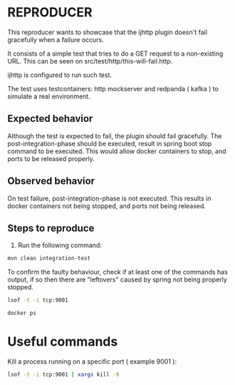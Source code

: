 # REPRODUCER

This reproducer wants to showcase that the ijhttp plugin doesn't fail gracefully when a failure occurs.

It consists of a simple test that tries to do a GET request to a non-existing URL.
This can be seen on src/test/http/this-will-fail.http.

ijhttp is configured to run such test.

The test uses testcontainers: http mockserver and redpanda ( kafka ) to simulate a real environment.

## Expected behavior

Although the test is expected to fail, the plugin should fail gracefully.
The post-integration-phase should be executed, result in spring boot stop command to be executed.
This would allow docker containers to stop, and ports to be released properly.

## Observed behavior

On test failure, post-integration-phase is not executed.
This results in docker containers not being stopped, and ports not being released.

## Steps to reproduce

1. Run the following command:

```bash
mvn clean integration-test
```

To confirm the faulty behaviour, check if at least one of the commands has output, if so then there
are "leftovers" caused by spring not being properly stopped.

```bash
lsof -t -i tcp:9001
```

```bash
docker ps
```

# Useful commands

Kill a process running on a specific port ( example 9001 ):

```bash
lsof -t -i tcp:9001 | xargs kill -9
```

